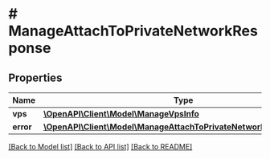 # # ManageAttachToPrivateNetworkResponse

## Properties

Name | Type | Description | Notes
------------ | ------------- | ------------- | -------------
**vps** | [**\OpenAPI\Client\Model\ManageVpsInfo**](ManageVpsInfo.md) |  | [optional]
**error** | [**\OpenAPI\Client\Model\ManageAttachToPrivateNetworkResponseError**](ManageAttachToPrivateNetworkResponseError.md) |  | [optional]

[[Back to Model list]](../../README.md#models) [[Back to API list]](../../README.md#endpoints) [[Back to README]](../../README.md)
